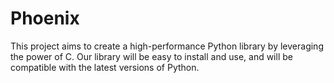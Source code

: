 # Phoenix
This project aims to create a high-performance Python library by leveraging the power of C. Our library will be easy to install and use, and will be compatible with the latest versions of Python.
